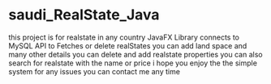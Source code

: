 # saudi_RealState_Java
this project is for realstate in any country
JavaFX Library connects to MySQL API to Fetches or delete realStates
you can add land space and many other details 
you can delete and add realstate properties 
you can also search for realstate with the name or price 
i hope you enjoy the the simple system
for any issues you can contact me any time



